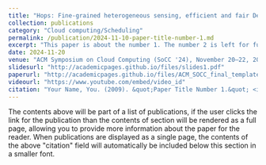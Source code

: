 ```yaml
---
title: "Hops: Fine-grained heterogeneous sensing, efficient and fair Deep Learning cluster scheduling system"
collection: publications
category: "Cloud computing/Scheduling"
permalink: /publication/2024-11-10-paper-title-number-1.md
excerpt: "This paper is about the number 1. The number 2 is left for future work."
date: 2024-11-20
venue: "ACM Symposium on Cloud Computing (SoCC '24), November 20–22, 2024, Redmond, WA, USA"
slidesurl: "http://academicpages.github.io/files/slides1.pdf"
paperurl: "http://academicpages.github.io/files/ACM_SOCC_final_template (11).pdf"
videourl: "https://www.youtube.com/embed/video_id"
citation: "Your Name, You. (2009). &quot;Paper Title Number 1.&quot; <i>Journal 1</i>. 1(1)."
---
```


The contents above will be part of a list of publications, if the user clicks the link for the publication than the contents of section will be rendered as a full page, allowing you to provide more information about the paper for the reader. When publications are displayed as a single page, the contents of the above "citation" field will automatically be included below this section in a smaller font.

